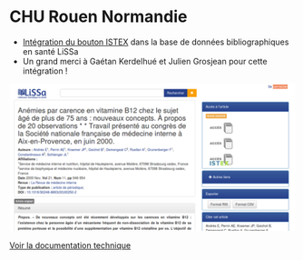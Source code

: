 # CHU Rouen Normandie

* [Intégration du bouton ISTEX](https://doc.istex.fr/users/integration/ent-web/#bouton-istex-integre) dans la base de données bibliographiques en santé LiSSa
* Un grand merci à Gaétan Kerdelhué et Julien Grosjean pour cette intégration !

[![Bouton ISTEX int&#xE9;gr&#xE9; dans LiSSa](../../.gitbook/assets/lissaexemple.png)](http://www.lissa.fr/fr/rep/articles/11109591)

[Voir la documentation technique](https://doc.istex.fr/users/integration/ent-web/#bouton-istex-integre)

